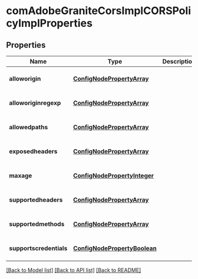# comAdobeGraniteCorsImplCORSPolicyImplProperties

## Properties
Name | Type | Description | Notes
------------ | ------------- | ------------- | -------------
**alloworigin** | [**ConfigNodePropertyArray**](ConfigNodePropertyArray.md) |  | [optional] [default to null]
**alloworiginregexp** | [**ConfigNodePropertyArray**](ConfigNodePropertyArray.md) |  | [optional] [default to null]
**allowedpaths** | [**ConfigNodePropertyArray**](ConfigNodePropertyArray.md) |  | [optional] [default to null]
**exposedheaders** | [**ConfigNodePropertyArray**](ConfigNodePropertyArray.md) |  | [optional] [default to null]
**maxage** | [**ConfigNodePropertyInteger**](ConfigNodePropertyInteger.md) |  | [optional] [default to null]
**supportedheaders** | [**ConfigNodePropertyArray**](ConfigNodePropertyArray.md) |  | [optional] [default to null]
**supportedmethods** | [**ConfigNodePropertyArray**](ConfigNodePropertyArray.md) |  | [optional] [default to null]
**supportscredentials** | [**ConfigNodePropertyBoolean**](ConfigNodePropertyBoolean.md) |  | [optional] [default to null]

[[Back to Model list]](../README.md#documentation-for-models) [[Back to API list]](../README.md#documentation-for-api-endpoints) [[Back to README]](../README.md)


